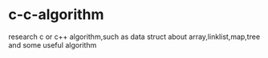 # c-c-algorithm
research c or c++ algorithm,such as data struct about array,linklist,map,tree and some useful algorithm
